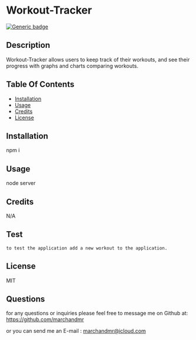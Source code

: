 # Workout-Tracker

  [![Generic badge](https://img.shields.io/badge/License-MIT-<COLOR>.svg)](https://shields.io/)

  ##  Description
  
  Workout-Tracker allows users to keep track of their workouts, and see their progress with graphs and charts comparing workouts.


  ## Table Of Contents

  * [Installation](#installation)
  * [Usage](#usage)
  * [Credits](#credits)
  * [License](#license)

  ## Installation

  npm i

  ## Usage

  node server

  ## Credits

  N/A

  ## Test

    to test the application add a new workout to the application.

  ## License

  MIT

## Questions

  for any questions or inquiries  please feel free to message me on Github at: https://github.com/marchandmr

  or you can send me an E-mail :  marchandmr@icloud.com

 

 
